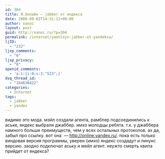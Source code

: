 ```yaml
---
id: 304
title: Я.Онлайн – jabber от яндекса
date: 2008-09-02T14:31:11+00:00
author: vanoc
layout: post
guid: http://vanoc.ru/?p=304
permalink: /internet/yaonlajn-jabber-ot-yandeksa/
ljID:
  - "232"
ljxp_comments:
  - "0"
ljxp_privacy:
  - "0"
openid_comments:
  - 'a:1:{i:0;s:3:"523";}'
dsq_thread_id:
  - "164630422"
categories:
  - Internet
tags:
  - jabber
  - yandex
---
```

видимо это мода. мэйл создали агента, рамблер подсоединились к аське, яндекс выбрали джаббер. имхо молодцы ребята. т.к. у джаббера намного больше преимуществ, чем у всех остальных протоколов. ах да, забыл про ссылку. вот она  &#8212; <http://online.yandex.ru/>. пока есть только виндовая версия программы, уверен (имхо) яндекс создадут и линукс версию. заодно подключат аську и мейл агент. неужто смерть квипа прийдет от яндекса?
